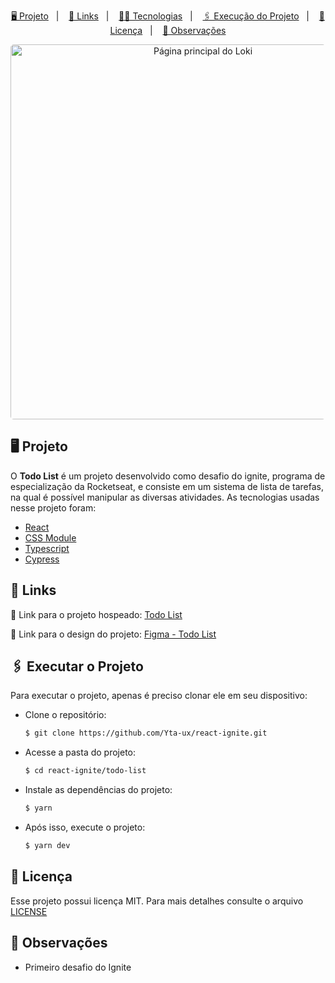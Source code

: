 <p align="center">
    <a href="#-projeto">🖥 Projeto</a>&nbsp;&nbsp;&nbsp;|&nbsp;&nbsp;&nbsp;
    <a href="#-projeto">🔗 Links</a>&nbsp;&nbsp;&nbsp;|&nbsp;&nbsp;&nbsp;
    <a href="#-tecnologias">👨‍💻 Tecnologias</a>&nbsp;&nbsp;&nbsp;|&nbsp;&nbsp;&nbsp;
    <a href="#-executar-o-projeto">🖇 Execução do Projeto</a>&nbsp;&nbsp;&nbsp;|&nbsp;&nbsp;&nbsp;
    <a href="#-licença">📃 Licença</a>&nbsp;&nbsp;&nbsp;|&nbsp;&nbsp;&nbsp;
    <a href="#-observações">📌 Observações</a>
</p>
<div style="display: flex; flex-direction: row; justify-content: center; align-items: center; flex-wrap: wrap"  align="center">
    <img width="600" style="border-radius: 5px" height="auto" alt="Página principal do Loki" src=".github/home.png"/>
</div>


## 🖥 Projeto
O **Todo List** é um projeto desenvolvido como desafio do ignite, programa de especialização da Rocketseat, e consiste em um sistema de lista de tarefas, na qual é possível manipular as diversas atividades.
As tecnologias usadas nesse projeto foram:
- [React](https://pt-br.reactjs.org/)
- [CSS Module](https://css-tricks.com/css-modules-part-1-need/)
- [Typescript](https://www.typescriptlang.org/)
- [Cypress](https://www.cypress.io/)


## 🔗 Links

🤖 Link para o projeto hospeado: [Todo List]()

🎨 Link para o design do projeto: [Figma - Todo List](https://www.figma.com/file/SGEtlR5NGJezLRqvpaU7IH/ToDo-List-(Copy)?t=QMgPYJ7Zpq0boNCJ-0)


## 🖇 Executar o Projeto
Para executar o projeto, apenas é preciso clonar ele em seu dispositivo:

- Clone o repositório:
    ```bash
    $ git clone https://github.com/Yta-ux/react-ignite.git
    ```
- Acesse a pasta do projeto:
    ```bash
    $ cd react-ignite/todo-list
    ```
 -  Instale as dependências do projeto:
    ```bash
    $ yarn
    ```
 - Após isso, execute o projeto:
    ```bash
    $ yarn dev
    ```
 
##  📃 Licença
Esse projeto possui licença MIT. Para mais detalhes consulte o arquivo [LICENSE](LICENSE.md)


## 📌 Observações
- Primeiro desafio do Ignite
